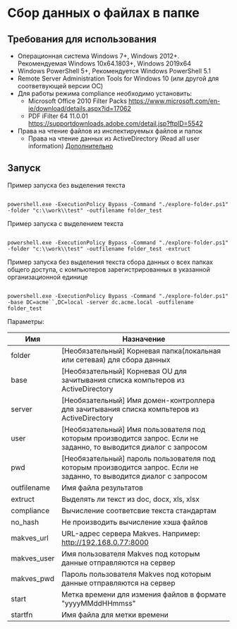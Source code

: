 # Сбор данных о файлах в папке

## Требования для использования

+ Операционная система Windows 7+, Windows 2012+. Рекомендуемая Windows 10x64.1803+, Windows 2019x64
+ Windows PowerShell 5+, Рекомендуется Windows PowerShell 5.1
+ Remote Server Administration Tools for Windows 10 (или другой для соответвующей версии ОС)
+ Для работы режима compliance необходимо установить:
  + Microsoft Office 2010 Filter Packs https://www.microsoft.com/en-ie/download/details.aspx?id=17062
  + PDF iFilter 64 11.0.01 https://supportdownloads.adobe.com/detail.jsp?ftpID=5542
+ Права на чтение файлов из инспектируемых файлов и папок
  + Права на чтение данных из ActiveDirectory (Read all user information) [Дополнительно](https://social.technet.microsoft.com/Forums/en-US/c8b5886a-f0f1-4e20-b083-d36521d4dec6/delegation-to-read-all-users-properties-in-the-domain?forum=winserverDS)

## Запуск

Пример запуска без выделения текста

```

powershell.exe -ExecutionPolicy Bypass -Command "./explore-folder.ps1" -folder "c:\\work\\test" -outfilename folder_test

```

Пример запуска с выделением текста

```

powershell.exe -ExecutionPolicy Bypass -Command "./explore-folder.ps1" -folder "c:\\work\\test" -outfilename folder_test -extruct

```

Пример запуска без выделения текста сбора данных о всех папках общего доступа, с компьютеров зарегистрированных в указанной организационной единице

```

powershell.exe -ExecutionPolicy Bypass -Command "./explore-folder.ps1" -base DC=acme``,DC=local -server dc.acme.local -outfilename folder_test

```

Параметры:

| Имя         | Назначение                                                                   |
|-------------|------------------------------------------------------------------------------|
| folder      | [Необязательный] Корневая папка(локальная или сетевая) для сбора данных                       |
| base        | [Необязательный] Корневая OU для зачитывания списка компьтеров из ActiveDirectory         |
| server      | [Необязательный] Имя домен-контроллера для зачитывания списка компьтеров из ActiveDirectory                          |
| user        | [Необязательный] Имя пользователя под которым производится запрос. Если не заданно, то выводится диалог с запросом |
| pwd         | [Необязательный] пароль пользователя под которым производится запрос. Если не заданно, то выводится диалог с запросом |
| outfilename | Имя файла результатов                                                        |
| extruct     | Выделять ли текст из doc, docx, xls, xlsx                                    |
| compliance  | Вычисление соответсвие текста стандартам  |
| no_hash     | Не производить вычисление хэша файлов                                 |
| makves_url  | URL-адрес сервера Makves. Например: http://192.168.0.77:8000          |
| makves_user | Имя пользователя Makves под которым данные отправляются на сервер     |
| makves_pwd  | Пароль пользователя Makves под которым данные отправляются на сервер  |
| start  | Метка времени для измения файлов в формате "yyyyMMddHHmmss"       |
| startfn | Имя файла для метки времени |
